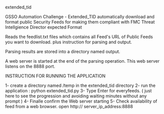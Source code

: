 extended_tid

GSSO Automation Challenge - Extended_TID automatically download and format public Security Feeds for making them compliant with FMC Threat Intellgience Director expected Format

Reads the feedlist.txt files which contains all Feed's URL of Public Feeds you want to download. plus instruction for parsing and output.

Parsing results are stored into a directory named output.

A web server is started at the end of the parsing operation. This web server listens on the 8888 port.

INSTRUCTION FOR RUNNING THE APPLICATION

1- create a directory named  /temp in the extended_tid directory
2- run the application : python extended_tid.py
3- Type Enter for everyfeeds. ( just here to see the progression and avoiding waiting minutes without any prompt )
4- Finalle confirm the Web server starting
5- Check availability of feed from a web browser.  open http:// server_ip_address:8888
